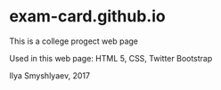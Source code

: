 # exam-card.github.io
This is a college progect web page

Used in this web page: HTML 5, CSS, Twitter Bootstrap

Ilya Smyshlyaev, 2017
